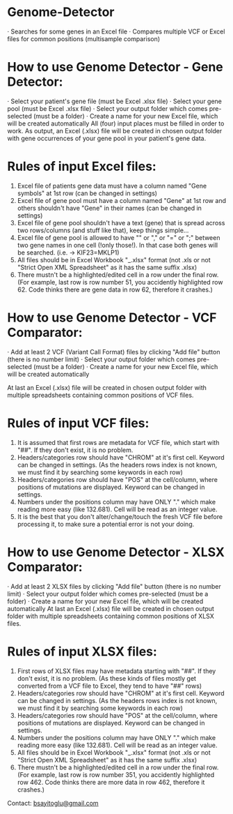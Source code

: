 # Genome-Detector
· Searches for some genes in an Excel file
· Compares multiple VCF or Excel files for common positions (multisample comparison)

# How to use Genome Detector - Gene Detector:
· Select your patient's gene file (must be Excel .xlsx file)
· Select your gene pool (must be Excel .xlsx file)
· Select your output folder which comes pre-selected (must be a folder)
· Create a name for your new Excel file, which will be created automatically
All (four) input places must be filled in order to work.
As output, an Excel (.xlsx) file will be created in chosen output folder with gene occurrences of your gene pool in your patient's gene data.

# Rules of input Excel files:
1. Excel file of patients gene data must have a column named "Gene symbols" at 1st row (can be changed in settings)
2. Excel file of gene pool must have a column named "Gene" at 1st row and others shouldn't have "Gene" in their names (can be changed in settings)
3. Excel file of gene pool shouldn't have a text (gene) that is spread across two rows/columns (and stuff like that), keep things simple...
4. Excel file of gene pool is allowed to have "\" or "," or "=" or ";" between two gene names in one cell (!only those!). In that case both genes will be searched. (i.e. -> KIF23=MKLP1)
5. All files should be in Excel Workbook "_.xlsx" format (not .xls or not "Strict Open XML Spreadsheet" as it has the same suffix .xlsx)
6. There mustn't be a highlighted/edited cell in a row under the final row. (For example, last row is row number 51, you accidently highlighted row 62. Code thinks there are gene data in row 62, therefore it crashes.)

# How to use Genome Detector - VCF Comparator:
· Add at least 2 VCF (Variant Call Format) files by clicking "Add file" button (there is no number limit)
· Select your output folder which comes pre-selected (must be a folder)
· Create a name for your new Excel file, which will be created automatically

At last an Excel (.xlsx) file will be created in chosen output folder with multiple spreadsheets containing common positions of VCF files.
# Rules of input VCF files:
1. It is assumed that first rows are metadata for VCF file, which start with "##". If they don't exist, it is no problem.
2. Headers/categories row should have "CHROM" at it's first cell. Keyword can be changed in settings. (As the headers rows index is not known, we must find it by searching some keywords in each row)
3. Headers/categories row should have "POS" at the cell/column, where positions of mutations are displayed. Keyword can be changed in settings.
4. Numbers under the positions column may have ONLY "." which make reading more easy (like 132.681). Cell will be read as an integer value.
5. It is the best that you don't alter/change/touch the fresh VCF file before processing it, to make sure a potential error is not your doing.

# How to use Genome Detector - XLSX Comparator:
· Add at least 2 XLSX files by clicking "Add file" button (there is no number limit)
· Select your output folder which comes pre-selected (must be a folder)
· Create a name for your new Excel file, which will be created automatically
At last an Excel (.xlsx) file will be created in chosen output folder with multiple spreadsheets containing common positions of XLSX files.

# Rules of input XLSX files:
1. First rows of XLSX files may have metadata starting with "##". If they don't exist, it is no problem. (As these kinds of files mostly get converted from a VCF file to Excel, they tend to have "##" rows)
2. Headers/categories row should have "CHROM" at it's first cell. Keyword can be changed in settings. (As the headers rows index is not known, we must find it by searching some keywords in each row)
3. Headers/categories row should have "POS" at the cell/column, where positions of mutations are displayed. Keyword can be changed in settings.
4. Numbers under the positions column may have ONLY "." which make reading more easy (like 132.681). Cell will be read as an integer value.
5. All files should be in Excel Workbook "_.xlsx" format (not .xls or not "Strict Open XML Spreadsheet" as it has the same suffix .xlsx)
6. There mustn't be a highlighted/edited cell in a row under the final row. (For example, last row is row number 351, you accidently highlighted row 462. Code thinks there are more data in row 462, therefore it crashes.)


Contact: bsayitoglu@gmail.com
